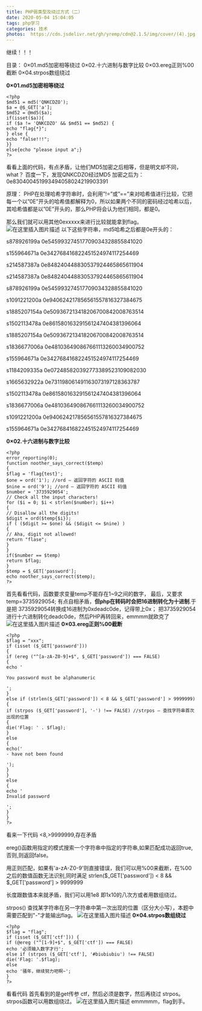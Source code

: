 ```yaml
---
title: PHP弱类型及绕过方式（二）
date: 2020-05-04 15:04:05
tags: php学习
categories: 技术
photos:  https://cdn.jsdelivr.net/gh/yremp/cdn@2.1.5/img/cover/(4).jpg.webp
---
```




继续！！！

目录：
         0×01.md5加密相等绕过
         0×02.十六进制与数字比较
         0×03.ereg正则%00截断
         0×04.strpos数组绕过


  **0×01.md5加密相等绕过**

```
<?php
$md51 = md5('QNKCDZO');
$a = @$_GET['a'];
$md52 = @md5($a);
if(isset($a)){
if ($a != 'QNKCDZO' && $md51 == $md52) {
echo "flag{*}";
} else {
echo "false!!!";
}}
else{echo "please input a";}
?>
```
看看上面的代码，有点矛盾，让他们MD5加密之后相等，但是明文却不同，what？
百度一下，发现QNKCDZO经过MD5 加密之后为：             0e830400451993494058024219903391

原理：
     PHP在处理哈希字符串时，会利用”!=”或”==”来对哈希值进行比较，它把每一个以”0E”开头的哈希值都解释为0，所以如果两个不同的密码经过哈希以后，其哈希值都是以”0E”开头的，那么PHP将会认为他们相同，都是0。

那么我们就可以用其他0exxxxx来进行比较就能拿到flag。
![在这里插入图片描述](https://img-blog.csdnimg.cn/202005041756418.png?x-oss-process=image/watermark,type_ZmFuZ3poZW5naGVpdGk,shadow_10,text_aHR0cHM6Ly9ibG9nLmNzZG4ubmV0L3FxXzQ1ODY5MDM5,size_16,color_FFFFFF,t_70)
以下这些字符串，md5哈希之后都是0e开头的：

s878926199a
0e545993274517709034328855841020

s155964671a
0e342768416822451524974117254469

s214587387a
0e848240448830537924465865611904

s214587387a
0e848240448830537924465865611904

s878926199a
0e545993274517709034328855841020

s1091221200a
0e940624217856561557816327384675

s1885207154a
0e509367213418206700842008763514

s1502113478a
0e861580163291561247404381396064

s1885207154a
0e509367213418206700842008763514

s1836677006a
0e481036490867661113260034900752

s155964671a
0e342768416822451524974117254469

s1184209335a
0e072485820392773389523109082030

s1665632922a
0e731198061491163073197128363787

s1502113478a
0e861580163291561247404381396064

s1836677006a
0e481036490867661113260034900752

s1091221200a
0e940624217856561557816327384675

s155964671a
0e342768416822451524974117254469


**0×02.十六进制与数字比较**

```
<?php
error_reporting(0);
function noother_says_correct($temp)
{
$flag = 'flag{test}';
$one = ord('1'); //ord — 返回字符的 ASCII 码值
$nine = ord('9'); //ord — 返回字符的 ASCII 码值
$number = '3735929054';
// Check all the input characters!
for ($i = 0; $i < strlen($number); $i++)
{
// Disallow all the digits!
$digit = ord($temp{$i});
if ( ($digit >= $one) && ($digit <= $nine) )
{
// Aha, digit not allowed!
return "flase";
}
}
if($number == $temp)
return $flag;
}
$temp = $_GET['password'];
echo noother_says_correct($temp);
?>
```
首先看看代码，函数要求变量temp不能存在1~9之间的数字，
最后，又要求temp=3735929054;
有点自相矛盾，**但php在转码时会把16进制转化为十进制**.于是把
3735929054转换成16进制为0xdeadc0de，记得带上0x；
把3735929054进行十六进制转化deadc0de，然后PHP再转回来，emmmm就欧克了
![在这里插入图片描述](https://img-blog.csdnimg.cn/20200504190602471.png?x-oss-process=image/watermark,type_ZmFuZ3poZW5naGVpdGk,shadow_10,text_aHR0cHM6Ly9ibG9nLmNzZG4ubmV0L3FxXzQ1ODY5MDM5,size_16,color_FFFFFF,t_70)
**0×03.ereg正则%00截断**

```
<?php
$flag = "xxx";
if (isset ($_GET['password']))
{
if (ereg ("^[a-zA-Z0-9]+$", $_GET['password']) === FALSE)
{
echo '

You password must be alphanumeric

';
}
else if (strlen($_GET['password']) < 8 && $_GET['password'] > 9999999)
{
if (strpos ($_GET['password'], '-') !== FALSE) //strpos — 查找字符串首次出现的位置
{
die('Flag: ' . $flag);
}
else
{
echo('
- have not been found

');
}
}
else
{
echo '
Invalid password

';
}
}
?>
```
看来一下代码 <8,>9999999,存在矛盾

ereg()函数用指定的模式搜索一个字符串中指定的字符串,如果匹配成功返回true,否则,则返回false。

用正则匹配，如果有'a-zA-Z0-9'则直接错误，我们可以用%00来截断，在%00之后的数值函数无法识别,同时满足   strlen($_GET['password']) < 8 && $_GET['password'] > 9999999

长度跟数值本来就矛盾，我们可以用1e8 即1x10的八次方或者用数组绕过。

strpos() 查找某字符串在另一字符串中第一次出现的位置（区分大小写），本题中需要匹配到"*-*"才能输出flag。
![在这里插入图片描述](https://img-blog.csdnimg.cn/20200504192904986.png?x-oss-process=image/watermark,type_ZmFuZ3poZW5naGVpdGk,shadow_10,text_aHR0cHM6Ly9ibG9nLmNzZG4ubmV0L3FxXzQ1ODY5MDM5,size_16,color_FFFFFF,t_70)
**0×04.strpos数组绕过**

```
<?php
$flag = "flag";
if (isset ($_GET['ctf'])) {
if (@ereg ("^[1-9]+$", $_GET['ctf']) === FALSE)
echo '必须输入数字才行';
else if (strpos ($_GET['ctf'], '#biubiubiu') !== FALSE)
die('Flag: '.$flag);
else
echo '骚年，继续努力吧啊~';
}
?>
```
看看代码
首先看到的是get传参 ctf，然后必须是数字，然后再绕过 strpos。
strpos函数可以用数组绕过。
![在这里插入图片描述](https://img-blog.csdnimg.cn/20200504214809607.png?x-oss-process=image/watermark,type_ZmFuZ3poZW5naGVpdGk,shadow_10,text_aHR0cHM6Ly9ibG9nLmNzZG4ubmV0L3FxXzQ1ODY5MDM5,size_16,color_FFFFFF,t_70)
emmmmm，flag到手。
